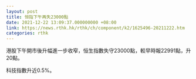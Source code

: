 ```yaml
---
layout: post
title: 恒指下午再失23000點
date: 2021-12-22 13:09:37.000000000 +08:00
link: https://news.rthk.hk/rthk/ch/component/k2/1625496-20211222.htm
categories: rthk
---
```


港股下午開市後升幅進一步收窄，恒生指數失守23000點，較早時報22991點，升20點。

科技指數升近0.5%。
